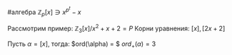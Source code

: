 #алгебра 
$\mathbb{Z}_{p} [x] \ni x^{p^t} - x$

Рассмотрим пример:
$\mathbb{Z}_3 [x] / x^2 + x + 2 = P$
Корни уравнения: $[x], [2x + 2]$

Пусть $\alpha = [x]$, тогда:
$ord(\alpha) = $
$ord_+(\alpha) = 3$